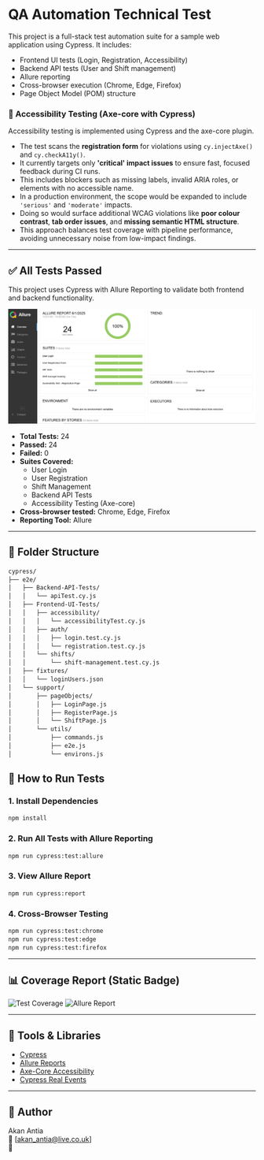 # QA Automation Technical Test

This project is a full-stack test automation suite for a sample web application using Cypress. It includes:

- Frontend UI tests (Login, Registration, Accessibility)
- Backend API tests (User and Shift management)
- Allure reporting
- Cross-browser execution (Chrome, Edge, Firefox)
- Page Object Model (POM) structure

### 🧪 Accessibility Testing (Axe-core with Cypress)

Accessibility testing is implemented using Cypress and the axe-core plugin.

- The test scans the **registration form** for violations using `cy.injectAxe()` and `cy.checkA11y()`.
- It currently targets only **'critical' impact issues** to ensure fast, focused feedback during CI runs.
- This includes blockers such as missing labels, invalid ARIA roles, or elements with no accessible name.
- In a production environment, the scope would be expanded to include `'serious'` and `'moderate'` impacts.
- Doing so would surface additional WCAG violations like **poor colour contrast**, **tab order issues**, and **missing semantic HTML structure**.
- This approach balances test coverage with pipeline performance, avoiding unnecessary noise from low-impact findings.

---

## ✅ All Tests Passed

This project uses Cypress with Allure Reporting to validate both frontend and backend functionality.

![Allure Report - 100% Passed](./assets/allure-report.png)

- **Total Tests:** 24  
- **Passed:** 24  
- **Failed:** 0  
- **Suites Covered:**  
  - User Login  
  - User Registration  
  - Shift Management  
  - Backend API Tests  
  - Accessibility Testing (Axe-core)  
- **Cross-browser tested:** Chrome, Edge, Firefox  
- **Reporting Tool:** Allure

---

## 📁 Folder Structure

```bash
cypress/
├── e2e/
│   ├── Backend-API-Tests/
│   │   └── apiTest.cy.js
│   ├── Frontend-UI-Tests/
│   │   ├── accessibility/
│   │   │   └── accessibilityTest.cy.js
│   │   ├── auth/
│   │   │   ├── login.test.cy.js
│   │   │   └── registration.test.cy.js
│   │   └── shifts/
│   │       └── shift-management.test.cy.js
│   ├── fixtures/
│   │   └── loginUsers.json
│   └── support/
│       ├── pageObjects/
│       │   ├── LoginPage.js
│       │   ├── RegisterPage.js
│       │   └── ShiftPage.js
│       └── utils/
│           ├── commands.js
│           ├── e2e.js
│           └── environs.js
```

## 🚀 How to Run Tests

### 1. Install Dependencies

```bash
npm install
```
### 2. Run All Tests with Allure Reporting

```bash
npm run cypress:test:allure
```
### 3. View Allure Report

```bash
npm run cypress:report
```
### 4. Cross-Browser Testing

```bash
npm run cypress:test:chrome
npm run cypress:test:edge
npm run cypress:test:firefox
```

---

## 📊 Coverage Report (Static Badge)

![Test Coverage](https://img.shields.io/badge/Test--Run-24%20passed-brightgreen)
![Allure Report](https://img.shields.io/badge/Allure-Report-blueviolet)

---

## 🧪 Tools & Libraries

- [Cypress](https://www.cypress.io/)
- [Allure Reports](https://docs.qameta.io/allure/)
- [Axe-Core Accessibility](https://github.com/dequelabs/axe-core)
- [Cypress Real Events](https://github.com/dmtrKovalenko/cypress-real-events)

---

## 👤 Author

Akan Antia  
📧 [akan_antia@live.co.uk]  
🔗 